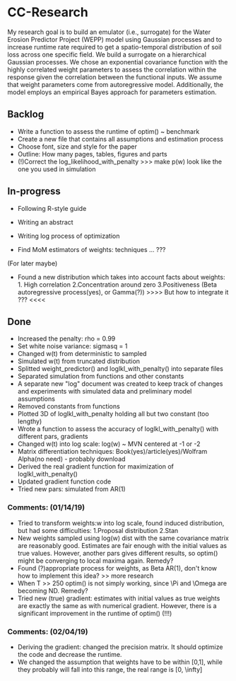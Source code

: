 # CC-Research

My research goal is to build an emulator (i.e., surrogate) for the Water Erosion Predictor Project (WEPP) model using Gaussian processes and to increase runtime rate required to get a spatio-temporal distribution of soil loss across one specific field. We build a surrogate on a hierarchical Gaussian processes. We chose an exponential covariance function with the highly correlated weight parameters to assess the correlation within the response given the correlation between the functional inputs. We assume that weight parameters come from autoregressive model. Additionally, the model employs an empirical Bayes approach for parameters estimation.




## Backlog
- Write a function to assess the runtime of optim() ~ benchmark
- Create a new file that contains all assumptions and estimation process
- Choose font, size and style for the paper
- Outline: How many pages, tables, figures and parts
- (!)Correct the log_likelihood_with_penalty >>> make p(w) look like the one you used in simulation




## In-progress
- Following R-style guide
- Writing an abstract
- Writing log process of optimization

- Find MoM estimators of weights: techniques ... ???

(For later maybe)
- Found a new distribution which takes into account facts about weights: 1. High correlation 2.Concentration around zero 3.Positiveness (Beta autoregressive process(yes), or Gamma(?)) >>>> But how to integrate it ??? <<<<




## Done
- Increased the penalty: rho = 0.99
- Set white noise variance: sigmasq = 1 
- Changed w(t) from deterministic to sampled
- Simulated w(t) from truncated distribution
- Splitted weight_predictor() and loglkl_with_penalty() into separate files
- Separated simulation from functions and other constants
- A separate new "log" document was created to keep track of changes and experiments with simulated data and preliminary model assumptions
- Removed constants from functions
- Plotted 3D of loglkl_with_penalty holding all but two constant (too lengthy)
- Wrote a function to assess the accuracy of loglkl_with_penalty() with different pars, gradients
- Changed w(t) into log scale: log(w) ~ MVN centered at -1 or -2
- Matrix differentiation techniques: Book(yes)/article(yes)/Wolfram Alpha(no need) - probably download
- Derived the real gradient function for maximization of loglkl_with_penalty()
- Updated gradient function code
- Tried new pars: simulated from AR(1)


### Comments: (01/14/19)
- Tried to transform weights:w into log scale, found induced distribution, but had some difficulties: 1.Proposal distribution 2.Stan
- New weights sampled using log(w) dist with the same covariance matrix are reasonably good. Estimates are fair enough with the initial values as true values. However, another pars gives different results, so optim() might be converging to local maxima again. Remedy?
- Found (?)appropriate process for weights, as Beta AR(1), don't know how to implement this idea? >> more research
- When T >> 250 optim() is not simply working, since \Pi and \Omega are becoming ND. Remedy?
- Tried new (true) gradient: estimates with initial values as true weights are exactly the same as with numerical gradient. However, there is a significant improvement in the runtime of optim() (!!!)

### Comments: (02/04/19)
- Deriving the gradient: changed the precision matrix. It should optimize the code and decrease the runtime. 
- We changed the assumption that weights have to be within [0,1], while they probably will fall into this range, the real range is [0, \infty]
